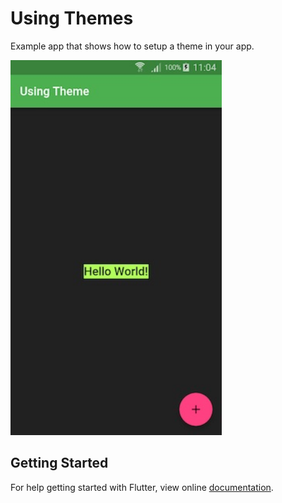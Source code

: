 # Using Themes

Example app that shows how to setup a theme in your app.

<img src="demo_img.jpg" height="600em" />


## Getting Started

For help getting started with Flutter, view online [documentation](http://flutter.dev/).